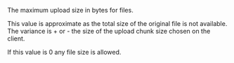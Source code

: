 ﻿The maximum upload size in bytes for files.

This value is approximate as the total size of the original file is not available. The variance is + or - the size of the upload chunk size chosen on the client.

If this value is 0 any file size is allowed.